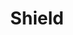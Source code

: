 ---
title: "Shield"
index: "shield"
permalink: /spells/shield/
tags:
  - Spell
  - 1st Level
  - Abjuration
available_for:
  - Sorcerer
  - Wizard
level: "1st Level"
school: "Abjuration"
comp:
  - V
  - S
duration: "1 Round"
cast_time: "1 Reaction"
description: |
  An invisible barrier of magical force appears and protects you. Until the start of your next turn, you have a +5 bonus to AC, including against the triggering attack, and you take no damage from magic missile.
excerpt: "An invisible barrier of magical force appears and protects you."
source: "Basic Rules"
---